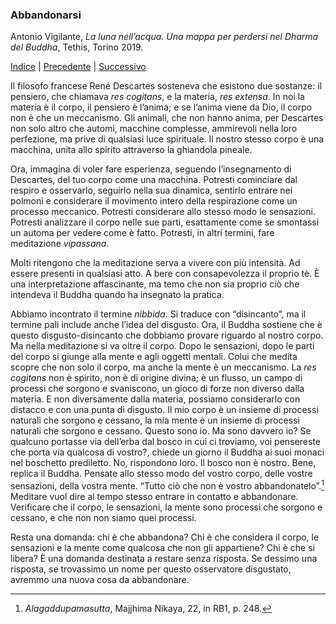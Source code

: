 <link rel="stylesheet" href="../assets/style.css">

### Abbandonarsi

Antonio Vigilante, _La luna nell’acqua. Una mappa per perdersi nel Dharma del Buddha_, Tethis, Torino 2019. 

[Indice](index.md) | [Precedente](guardare-a-fondo.md) | [Successivo](samatha.md)

Il filosofo francese René Descartes sosteneva che esistono due sostanze: il pensiero, che chiamava _res cogitans_, e la materia, _res extensa_. In noi la materia è il corpo, il pensiero è l’anima; e se l’anima viene da Dio, il corpo non è che un meccanismo. Gli animali, che non hanno anima, per Descartes non solo altro che automi, macchine complesse, ammirevoli nella loro perfezione, ma prive di qualsiasi luce spirituale. Il nostro stesso corpo è una macchina, unita allo spirito attraverso la ghiandola pineale.

Ora, immagina di voler fare esperienza, seguendo l’insegnamento di Descartes, del tuo corpo come una macchina. Potresti cominciare dal respiro e osservarlo, seguirlo nella sua dinamica, sentirlo entrare nei polmoni e considerare il movimento intero della respirazione come un processo meccanico. Potresti considerare allo stesso modo le sensazioni. Potresti analizzare il corpo nelle sue parti, esattamente come se smontassi un automa per vedere come è fatto. Potresti, in altri termini, fare meditazione _vipassana_.

Molti ritengono che la meditazione serva a vivere con più intensità. Ad essere presenti in qualsiasi atto. A bere con consapevolezza il proprio tè. È una interpretazione affascinante, ma temo che non sia proprio ciò che intendeva il Buddha quando ha insegnato la pratica.

Abbiamo incontrato il termine _nibbida_. Si traduce con “disincanto”, ma il termine pali include anche l’idea del disgusto. Ora, il Buddha sostiene che è questo disgusto-disincanto che dobbiamo provare riguardo al nostro corpo. Ma nella meditazione si va oltre il corpo. Dopo le sensazioni, dopo le parti del corpo si giunge alla mente e agli oggetti mentali. Colui che medita scopre che non solo il corpo, ma anche la mente è un meccanismo. La _res cogitans_ non è spirito, non è di origine divina; è un flusso, un campo di processi che sorgono e svaniscono, un gioco di forze non diverso dalla materia. E non diversamente dalla materia, possiamo considerarlo con distacco e con una punta di disgusto. Il mio corpo è un insieme di processi naturali che sorgono e cessano, la mia mente è un insieme di processi naturali che sorgono e cessano. Questo sono io. Ma sono davvero io? Se qualcuno portasse via dell’erba dal bosco in cui ci troviamo, voi pensereste che porta via qualcosa di vostro?, chiede un giorno il Buddha ai suoi monaci nel boschetto prediletto. No, rispondono loro. Il bosco non è nostro. Bene, replica il Buddha. Pensate allo stesso modo del vostro corpo, delle vostre sensazioni, della vostra mente. “Tutto ciò che non è vostro abbandonatelo”.[^51] Meditare vuol dire al tempo stesso entrare in contatto e abbandonare. Verificare che il corpo, le sensazioni, la mente sono processi che sorgono e cessano, e che non non siamo quei processi.

Resta una domanda: chi è che abbandona? Chi è che considera il corpo, le sensazioni e la mente come qualcosa che non gli appartiene? Chi è che si libera? È una domanda destinata a restare senza risposta. Se dessimo una risposta, se trovassimo un nome per questo osservatore disgustato, avremmo una nuova cosa da abbandonare.

[^51]: *Alagaddupamasutta*, Majjhima Nikaya, 22, in RB1, p. 248.
